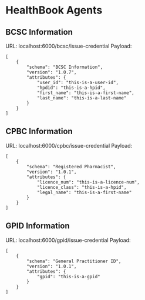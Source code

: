 # HealthBook Agents

## BCSC Information

URL: localhost:6000/bcsc/issue-credential
Payload:
```
[
    {
        "schema": "BCSC Information",
        "version": "1.0.7",
        "attributes": {
            "user_id": "this-is-a-user-id",
            "hpdid": "this-is-a-hpid",
            "first_name": "this-is-a-first-name",
            "last_name": "this-is-a-last-name"
        }
    }
]
```

## CPBC Information

URL: localhost:6000/cpbc/issue-credential
Payload:
```
[
    {
        "schema": "Registered Pharmacist",
        "version": "1.0.1",
        "attributes": {
            "licence_num": "this-is-a-licence-num",
            "licence_class": "this-is-a-hpid",
            "legal_name": "this-is-a-first-name"
        }
    }
]
```

## GPID Information

URL: localhost:6000/gpid/issue-credential
Payload:
```
[
    {
        "schema": "General Practitioner ID",
        "version": "1.0.1",
        "attributes": {
            "gpid": "this-is-a-gpid"
        }
    }
]
```